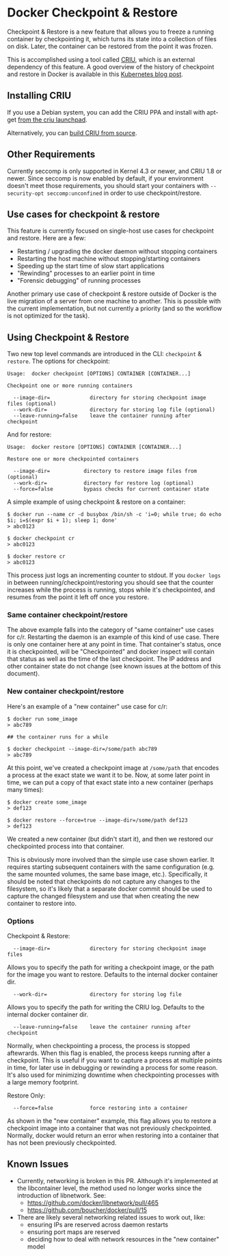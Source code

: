 # Docker Checkpoint & Restore

Checkpoint & Restore is a new feature that allows you to freeze a running
container by checkpointing it, which turns its state into a collection of files
on disk. Later, the container can be restored from the point it was frozen.

This is accomplished using a tool called [CRIU](http://criu.org), which is an
external dependency of this feature. A good overview of the history of
checkpoint and restore in Docker is available in this
[Kubernetes blog post](http://blog.kubernetes.io/2015/07/how-did-quake-demo-from-dockercon-work.html).

## Installing CRIU

If you use a Debian system, you can add the CRIU PPA and install with apt-get
[from the criu launchpad](https://launchpad.net/~criu/+archive/ubuntu/ppa).

Alternatively, you can [build CRIU from source](http://criu.org/Installation).

## Other Requirements

Currently seccomp is only supported in Kernel 4.3 or newer, and CRIU 1.8 or newer.
Since seccomp is now enabled by default, if your environment doesn't meet those
requirements, you should start your containers with `--security-opt seccomp:unconfined`
in order to use checkpoint/restore.

## Use cases for checkpoint & restore

This feature is currently focused on single-host use cases for checkpoint and
restore. Here are a few:

- Restarting / upgrading the docker daemon without stopping containers
- Restarting the host machine without stopping/starting containers
- Speeding up the start time of slow start applications
- "Rewinding" processes to an earlier point in time
- "Forensic debugging" of running processes

Another primary use case of checkpoint & restore outside of Docker is the live
migration of a server from one machine to another. This is possible with the
current implementation, but not currently a priority (and so the workflow is
not optimized for the task).

## Using Checkpoint & Restore

Two new top level commands are introduced in the CLI: `checkpoint` & `restore`.
The options for checkpoint:

    Usage:  docker checkpoint [OPTIONS] CONTAINER [CONTAINER...]

    Checkpoint one or more running containers

      --image-dir=             directory for storing checkpoint image files (optional)
      --work-dir=              directory for storing log file (optional)
      --leave-running=false    leave the container running after checkpoint

And for restore:

    Usage:  docker restore [OPTIONS] CONTAINER [CONTAINER...]

    Restore one or more checkpointed containers

      --image-dir=           directory to restore image files from (optional)
      --work-dir=            directory for restore log (optional)
      --force=false          bypass checks for current container state

A simple example of using checkpoint & restore on a container:

    $ docker run --name cr -d busybox /bin/sh -c 'i=0; while true; do echo $i; i=$(expr $i + 1); sleep 1; done'
    > abc0123

    $ docker checkpoint cr
    > abc0123

    $ docker restore cr
    > abc0123

This process just logs an incrementing counter to stdout. If you `docker logs`
in between running/checkpoint/restoring you should see that the counter
increases while the process is running, stops while it's checkpointed, and
resumes from the point it left off once you restore.

### Same container checkpoint/restore

The above example falls into the category of "same container" use cases for c/r.
Restarting the daemon is an example of this kind of use case. There is only one
container here at any point in time. That container's status, once it is
checkpointed, will be "Checkpointed" and docker inspect will contain that status
as well as the time of the last checkpoint. The IP address and other container
state do not change (see known issues at the bottom of this document).

### New container checkpoint/restore

Here's an example of a "new container" use case for c/r:

    $ docker run some_image
    > abc789

    ## the container runs for a while

    $ docker checkpoint --image-dir=/some/path abc789
    > abc789

At this point, we've created a checkpoint image at `/some/path` that encodes a
process at the exact state we want it to be. Now, at some later point in time,
we can put a copy of that exact state into a new container (perhaps many times):

    $ docker create some_image
    > def123

    $ docker restore --force=true --image-dir=/some/path def123
    > def123

We created a new container (but didn't start it), and then we restored our
checkpointed process into that container.

This is obviously more involved than the simple use case shown earlier. It
requires starting subsequent containers with the same configuration (e.g.
the same mounted volumes, the same base image, etc.). Specifically, it should
be noted that checkpoints do not capture any changes to the filesystem, so it's
likely that a separate docker commit should be used to capture the changed
filesystem and use that when creating the new container to restore into.

### Options

Checkpoint & Restore:

      --image-dir=             directory for storing checkpoint image files

Allows you to specify the path for writing a checkpoint image, or the path for
the image you want to restore. Defaults to the internal docker container dir.

      --work-dir=              directory for storing log file

Allows you to specify the path for writing the CRIU log. Defaults to the
internal docker container dir.

      --leave-running=false    leave the container running after checkpoint

Normally, when checkpointing a process, the process is stopped aftewrards.
When this flag is enabled, the process keeps running after a checkpoint. This is
useful if you want to capture a process at multiple points in time, for later
use in debugging or rewinding a process for some reason. It's also used for
minimizing downtime when checkpointing processes with a large memory footprint.

Restore Only:

      --force=false            force restoring into a container

As shown in the "new container" example, this flag allows you to restore a
checkpoint image into a container that was not previously checkpointed.
Normally, docker would return an error when restoring into a container that
has not been previously checkpointed.

## Known Issues

- Currently, networking is broken in this PR. Although it's implemented at the
libcontainer level, the method used no longer works since the introduction of
libnetwork. See:
    - https://github.com/docker/libnetwork/pull/465
    - https://github.com/boucher/docker/pull/15
- There are likely several networking related issues to work out, like:
    - ensuring IPs are reserved across daemon restarts
    - ensuring port maps are reserved
    - deciding how to deal with network resources in the "new container" model
